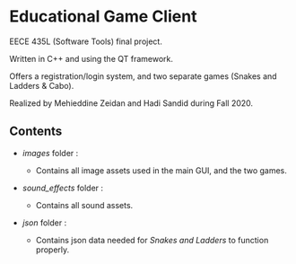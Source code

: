 # Educational Game Client

EECE 435L (Software Tools) final project.

Written in C++ and using the QT framework.

Offers a registration/login system, and two separate games (Snakes and Ladders & Cabo).

Realized by Mehieddine Zeidan and Hadi Sandid during Fall 2020.

## Contents

- *images* folder :
   - Contains all image assets used in the main GUI, and the two games.

- *sound_effects* folder :
   - Contains all sound assets.

- *json* folder :
   - Contains json data needed for *Snakes and Ladders* to function properly.


